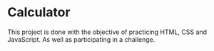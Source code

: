 # Calculator
This project is done with the objective of practicing HTML, CSS and JavaScript. As well as participating in a challenge.
